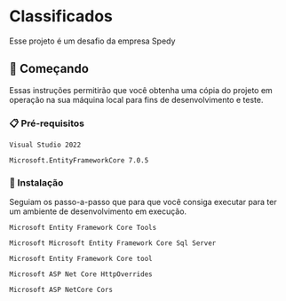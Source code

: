 # Classificados

Esse projeto é um desafio da empresa Spedy 

## 🚀 Começando

Essas instruções permitirão que você obtenha uma cópia do projeto em operação na sua máquina local para fins de desenvolvimento e teste.

### 📋 Pré-requisitos
```
Visual Studio 2022

Microsoft.EntityFrameworkCore 7.0.5

```

### 🔧 Instalação

Seguiam os passo-a-passo que para que você consiga executar para ter um ambiente de desenvolvimento em execução.


```
Microsoft Entity Framework Core Tools

Microsoft Microsoft Entity Framework Core Sql Server

Microsoft Entity Framework Core tool

Microsoft ASP Net Core HttpOverrides

Microsoft ASP NetCore Cors

```
